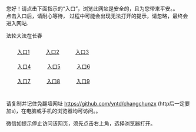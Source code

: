 您好！请点击下面指示的“入口”，浏览此网站是安全的，且为您带来平安。。 <br/>
点击入口后，请耐心等待， 过程中可能会出现无法打开的提示，请忽略，最终会进入网站. </br>

法轮大法在长春<br/>
<div style="padding:10px"><a style="margin:20px" target="_blank" href="https://djx88ichc1gq7.cloudfront.net/2Qpsp?tggwai" id="ccLink1" rel="nofollow">入口1</a> <a target="_blank" style="margin:20px" href="https://d2tqqv923z5e90.cloudfront.net/2Qpsp?wakcpvq" id="ccLink2" rel="nofollow">入口2</a> <a style="margin:20px" target="_blank" href="https://d2660dethvq4sw.cloudfront.net/2Qpsp?trhsyq" id="ccLink3" rel="nofollow">入口3</a></div>

<div style="padding:10px" ><a style="margin:20px" target="_blank" href="https://djx88ichc1gq7.cloudfront.net/2Qpsp?tggwai" id="ccLink4" rel="nofollow">入口4</a> <a style="margin:20px" href="https://d2tqqv923z5e90.cloudfront.net/2Qpsp?wakcpvq" target="_blank" id="ccLink5" rel="nofollow">入口5</a> <a style="margin:20px" href="https://d2660dethvq4sw.cloudfront.net/2Qpsp?trhsyq" target="_blank" id="ccLink6" rel="nofollow">入口6</a></div>

<div style="padding:10px"><a style="margin:20px" target="_blank" href="https://djx88ichc1gq7.cloudfront.net/2Qpsp?tggwai" id="ccLink7" rel="nofollow">入口7</a> <a style="margin:20px" href="https://d2tqqv923z5e90.cloudfront.net/2Qpsp?wakcpvq" target="_blank" id="ccLink8" rel="nofollow">入口8</a> <a style="margin:20px" target="_blank" href="https://d2660dethvq4sw.cloudfront.net/2Qpsp?trhsyq" id="ccLink9" rel="nofollow">入口9</a></div>

<br/>



请复制并记住免翻墙网址 https://github.com/yntd/changchunzx (http后一定要加s)，在电脑或手机的浏览器均可访问。。<br/>

微信如提示停止访问该网页，须先点击右上角，选择浏览器打开。
